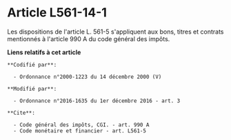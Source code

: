 # Article L561-14-1

Les dispositions de l'article L. 561-5 s'appliquent aux bons, titres et contrats  mentionnés à l'article 990 A du code
général des impôts.

**Liens relatifs à cet article**

	**Codifié par**:

	  - Ordonnance n°2000-1223 du 14 décembre 2000 (V)

	**Modifié par**:

	  - Ordonnance n°2016-1635 du 1er décembre 2016 - art. 3

	**Cite**:

	  - Code général des impôts, CGI. - art. 990 A
	  - Code monétaire et financier - art. L561-5

